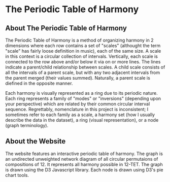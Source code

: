 # The Periodic Table of Harmony

## About The Periodic Table of Harmony
The Periodic Table of Harmony is a method of organizing harmony in 2 dimensions where each row contains a set of "scales" (althought the term "scale" has fairly loose definition in music), each of the same size. A scale in this context is a circular collection of intervals. Vertically, each scale is connected to the row above and/or below it via on or more lines. The lines indicate a parent/child relationship between scales. A child scale consists of all the intervals of a parent scale, but with any two adjacent intervals from the parent merged (their values summed). Naturally, a parent scale is diefined in the opposite manner.

 Each harmony is visually represented as a ring due to its periodic nature. Each ring represents a family of "modes" or "inversions" (depending upon your perspective) which are related by their common circular interval sequence. Regrettably, nomenclature in this project is inconsistent; I sometimes refer to each family as a scale, a harmony set (how I usually describe the data in the dataset), a ring (visual representation), or a node (graph terminology).

## About the Website
The website features an interactive periodic table of harmony. The graph is an undirected unweighted network diagram of all circular permutaions of compositions of 12. It represents all harmony possible in 12-TET. The graph is drawn using the D3 Javascript library. Each node is drawn using D3's pie chart tools.
